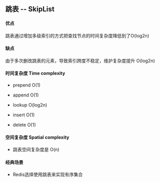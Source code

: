 ## 跳表 -- SkipList

#### 优点
跳表通过增加多级索引的方式把查找节点的时间复杂度降低到了O(log2n)

#### 缺点
由于多次删改跳表的元素，导致索引跨度不稳定，维护复杂度提升 O(log2n)

#### 时间复杂度 Time complexity

- prepend O(1)

- append O(1)

- lookup O(log2n)

- insert O(1)

- delete O(1)

#### 空间复杂度 Spatial complexity
- 跳表空间复杂度是 O(n)

#### 经典场景

- Redis选择使用跳表来实现有序集合